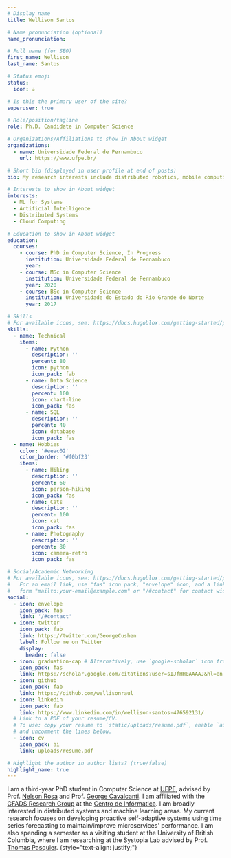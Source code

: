 ```yaml
---
# Display name
title: Wellison Santos

# Name pronunciation (optional)
name_pronunciation: 

# Full name (for SEO)
first_name: Wellison
last_name: Santos

# Status emoji
status:
  icon: ☕️

# Is this the primary user of the site?
superuser: true

# Role/position/tagline
role: Ph.D. Candidate in Computer Science

# Organizations/Affiliations to show in About widget
organizations:
  - name: Universidade Federal de Pernambuco
    url: https://www.ufpe.br/

# Short bio (displayed in user profile at end of posts)
bio: My research interests include distributed robotics, mobile computing and programmable matter.

# Interests to show in About widget
interests:
  - ML for Systems
  - Artificial Intelligence
  - Distributed Systems
  - Cloud Computing

# Education to show in About widget
education:
  courses:
    - course: PhD in Computer Science, In Progress
      institution: Universidade Federal de Pernambuco
      year:
    - course: MSc in Computer Science
      institution: Universidade Federal de Pernambuco
      year: 2020
    - course: BSc in Computer Science
      institution: Universidade do Estado do Rio Grande do Norte
      year: 2017

# Skills
# For available icons, see: https://docs.hugoblox.com/getting-started/page-builder/#icons
skills:
  - name: Technical
    items:
      - name: Python
        description: ''
        percent: 80
        icon: python
        icon_pack: fab
      - name: Data Science
        description: ''
        percent: 100
        icon: chart-line
        icon_pack: fas
      - name: SQL
        description: ''
        percent: 40
        icon: database
        icon_pack: fas
  - name: Hobbies
    color: '#eeac02'
    color_border: '#f0bf23'
    items:
      - name: Hiking
        description: ''
        percent: 60
        icon: person-hiking
        icon_pack: fas
      - name: Cats
        description: ''
        percent: 100
        icon: cat
        icon_pack: fas
      - name: Photography
        description: ''
        percent: 80
        icon: camera-retro
        icon_pack: fas

# Social/Academic Networking
# For available icons, see: https://docs.hugoblox.com/getting-started/page-builder/#icons
#   For an email link, use "fas" icon pack, "envelope" icon, and a link in the
#   form "mailto:your-email@example.com" or "/#contact" for contact widget.
social:
  - icon: envelope
    icon_pack: fas
    link: '/#contact'
  - icon: twitter
    icon_pack: fab
    link: https://twitter.com/GeorgeCushen
    label: Follow me on Twitter
    display:
      header: false
  - icon: graduation-cap # Alternatively, use `google-scholar` icon from `ai` icon pack
    icon_pack: fas
    link: https://scholar.google.com/citations?user=sIJfHH0AAAAJ&hl=en
  - icon: github
    icon_pack: fab
    link: https://github.com/wellisonraul
  - icon: linkedin
    icon_pack: fab
    link: https://www.linkedin.com/in/wellison-santos-476592131/
  # Link to a PDF of your resume/CV.
  # To use: copy your resume to `static/uploads/resume.pdf`, enable `ai` icons in `params.yaml`,
  # and uncomment the lines below.
  - icon: cv
    icon_pack: ai
    link: uploads/resume.pdf

# Highlight the author in author lists? (true/false)
highlight_name: true
---
```


I am a third-year PhD student in Computer Science at [UFPE](https://www.ufpe.br/), advised by Prof. [Nelson Rosa](https://www.cin.ufpe.br/~nsr/) and Prof. [George Cavalcanti](https://darmiton.com/). I am affiliated with the [GFADS Research Group](https://sites.google.com/a/cin.ufpe.br/gfads/) at the [Centro de Infórmatica](https://portal.cin.ufpe.br/).  I am broadly interested in distributed systems and machine learning areas. My current research focuses on developing proactive self-adaptive systems using time series forecasting to maintain/improve microservices' performance.  I am also spending a semester as a visiting student at the University of British Columbia, where I am researching at the Systopia Lab advised by Prof. [Thomas Pasquier](https://tfjmp.org/). {style="text-align: justify;"}
